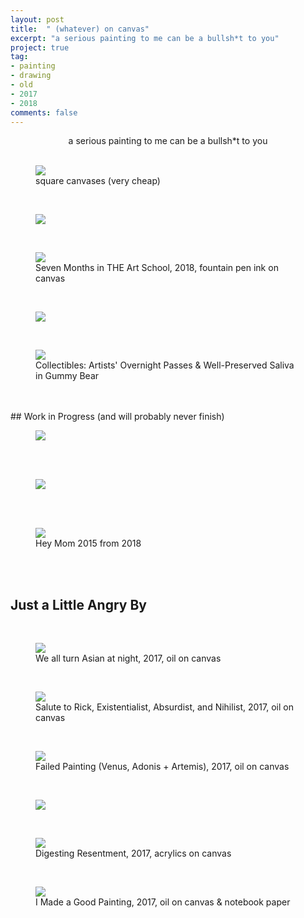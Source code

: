 ```yaml
---
layout: post
title:  " (whatever) on canvas"
excerpt: "a serious painting to me can be a bullsh*t to you"
project: true
tag:
- painting
- drawing
- old
- 2017
- 2018
comments: false
---
```


<center> a serious painting to me can be a bullsh*t to you </center>

<br>
<figure>
	<a href="https://drive.google.com/uc?id=1TvohPGq81IrRuoSZsle_2fj813izXYTh" class="image-popup"><img src="https://drive.google.com/uc?id=1-zQV5gsYlZaBpWyHT5OueR8N-m1E16_N"></a>
	<figcaption> square canvases (very cheap) </figcaption>
</figure>

<br>
<figure>
	<a href="https://drive.google.com/uc?id=19S1ln6-HZjgXoiIRIRtdfdLueTS42r-r" class="image-popup"><img src="https://drive.google.com/uc?id=1-zQV5gsYlZaBpWyHT5OueR8N-m1E16_N"></a>
</figure>
<br>

<figure>
	<a href="https://drive.google.com/uc?id=1bh6YI-2K63Yq6tkrLXdk0fdEhxGB-mxw" class="image-popup"><img src="https://drive.google.com/uc?id=1bh6YI-2K63Yq6tkrLXdk0fdEhxGB-mxw"></a>
    	<figcaption> Seven Months in THE Art School, 2018, fountain pen ink on canvas </figcaption>
</figure>
<br>
<figure>
	<a href="https://drive.google.com/uc?id=1ojjjqw2KZkNI8vO_MQp9x6hEivaharNW" class="image-popup"><img src="https://drive.google.com/uc?id=1rWsTV-7SjQcV1WsC4KebLtxlXxgE9DLu"></a>
</figure>

<br>
<figure>
	<a href="https://drive.google.com/uc?id=1CzLshPeFdrSYKqz7i_i_lBz2TGTLK3yW" class="image-popup"><img src="https://drive.google.com/uc?id=1rWsTV-7SjQcV1WsC4KebLtxlXxgE9DLu"></a>
      	<figcaption> Collectibles: Artists' Overnight Passes & Well-Preserved Saliva in Gummy Bear </figcaption>
</figure>

<br>
<br>
## Work in Progress (and will probably never finish)

<br>
<figure>
	<a href="https://drive.google.com/uc?id=1rWsTV-7SjQcV1WsC4KebLtxlXxgE9DLu" class="image-popup"><img src="https://drive.google.com/uc?id=1rWsTV-7SjQcV1WsC4KebLtxlXxgE9DLu"></a>
</figure>

<br>
<br>
<figure>
	<a href="https://drive.google.com/uc?id=1kPxo-kmq_uQ4DaL_muVnVGm7D2Tfo1Lp" class="image-popup"><img src="https://drive.google.com/uc?id=1rWsTV-7SjQcV1WsC4KebLtxlXxgE9DLu"></a>
</figure>

<br>
<br>
<figure>
	<a href="https://drive.google.com/uc?id=1gg1XhO9jSIow9NGfzEYJy2pc7_ACdB3i" class="image-popup"><img src="https://drive.google.com/uc?id=1rWsTV-7SjQcV1WsC4KebLtxlXxgE9DLu"></a>
      	<figcaption> Hey Mom 2015 from 2018 </figcaption>
</figure>

<br>
<br>

## Just a Little Angry By

<br>
<figure>
	<a href="https://drive.google.com/uc?id=1H4tJ-xHNN9sRDCZ70GRGatmKVTMbuoII" class="image-popup"><img src="https://drive.google.com/uc?id=1H4tJ-xHNN9sRDCZ70GRGatmKVTMbuoII"></a>
	<figcaption> We all turn Asian at night, 2017, oil on canvas </figcaption>
</figure>

<br>

<figure>
	<a href="https://drive.google.com/uc?id=1aZqO1lR9C0ApsLrU2gTBa0C6F4hRzPKx" class="image-popup"><img src="https://drive.google.com/uc?id=1aZqO1lR9C0ApsLrU2gTBa0C6F4hRzPKx"></a>
	<figcaption> Salute to Rick, Existentialist, Absurdist, and Nihilist, 2017, oil on canvas </figcaption>
</figure>

<br>

<figure>
	<a href="https://drive.google.com/uc?id=1XIpRZaRz_S6HIvDVAAfHdb6NKwRP1KmH" class="image-popup"><img src="https://drive.google.com/uc?id=1XIpRZaRz_S6HIvDVAAfHdb6NKwRP1KmH"></a>
	<figcaption> Failed Painting (Venus, Adonis + Artemis), 2017, oil on canvas </figcaption>
</figure>

<br>

<figure>
	<a href="https://drive.google.com/uc?id=1nJljg6SQ_29I26Y6QNBuNkNK59YmrIjG" class="image-popup"><img src="https://drive.google.com/uc?id=1nJljg6SQ_29I26Y6QNBuNkNK59YmrIjG"></a>
</figure>

<br>

<figure>
	<a href="https://drive.google.com/uc?id=1LayRXsAknCY8tzUbpMwNFfO4pUdeHqTO" class="image-popup"><img src="https://drive.google.com/uc?id=1LayRXsAknCY8tzUbpMwNFfO4pUdeHqTO"></a>
	<figcaption> Digesting Resentment, 2017, acrylics on canvas  </figcaption>
</figure>

<br>

<figure>
	<a href="https://drive.google.com/uc?id=1PfLYEt9pYq6QVgovtrDetFYCpzdoZABU" class="image-popup"><img src="https://drive.google.com/uc?id=1PfLYEt9pYq6QVgovtrDetFYCpzdoZABU"></a>
	<figcaption> I Made a Good Painting, 2017, oil on canvas & notebook paper  </figcaption>
</figure>


